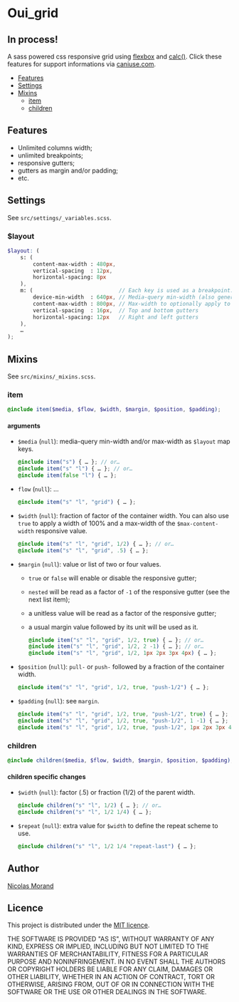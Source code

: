 # Oui_grid

## In process!

A sass powered css responsive grid using [flexbox](http://caniuse.com/#feat=flexbox) and [calc()](http://caniuse.com/#search=calc).
Click these features for support informations via [caniuse.com](http://caniuse.com/).

* [Features](#features)
* [Settings](#settings)
* [Mixins](#mixins)
    * [item](#item)
    * [children](#children)

## Features

* Unlimited columns width;
* unlimited breakpoints;
* responsive gutters;
* gutters as margin and/or padding;
* etc.

## Settings

See `src/settings/_variables.scss`.

### $layout

```scss
$layout: (
    s: (
        content-max-width : 480px,
        vertical-spacing  : 12px,
        horizontal-spacing: 8px
    ),
    m: (                           // Each key is used as a breakpoint.
        device-min-width  : 640px, // Media-query min-width (also generates the max-width of the previous breakpoint).
        content-max-width : 800px, // Max-width to optionally apply to containers
        vertical-spacing  : 16px,  // Top and bottom gutters
        horizontal-spacing: 12px   // Right and left gutters
    ),
    …
);
```

## Mixins

See `src/mixins/_mixins.scss`.

### item

```scss
@include item($media, $flow, $width, $margin, $position, $padding);
```

#### arguments

- `$media` (`null`): media-query min-width and/or max-width as `$layout` map keys.

    ```scss
    @include item("s") { … }; // or…
    @include item("s" "l") { … }; // or…
    @include item(false "l") { … };
    ```

- `flow` (`null`): …

    ```scss
    @include item("s" "l", "grid") { … };
    ```

- `$width` (`null`): fraction of factor of the container width.
You can also use `true` to apply a width of 100% and a max-width of the `$max-content-width` responsive value.
    ```scss
    @include item("s" "l", "grid", 1/2) { … }; // or…
    @include item("s" "l", "grid", .5) { … };
    ```

- `$margin` (`null`): value or list of two or four values.
  - `true` or `false` will enable or disable the responsive gutter;
  - `nested` will be read as a factor of `-1` of the responsive gutter (see the next list item);
  - a unitless value will be read as a factor of the responsive gutter;
  - a usual margin value followed by its unit will be used as it.

    ```scss
    @include item("s" "l", "grid", 1/2, true) { … }; // or…
    @include item("s" "l", "grid", 1/2, 2 -1) { … }; // or…
    @include item("s" "l", "grid", 1/2, 1px 2px 3px 4px) { … };
    ```

- `$position` (`null`): `pull-` or `push-` followed by a fraction of the container width.

    ```scss
    @include item("s" "l", "grid", 1/2, true, "push-1/2") { … };
    ```

- `$padding` (`null`): see `margin`.

    ```scss
    @include item("s" "l", "grid", 1/2, true, "push-1/2", true) { … }; // or…
    @include item("s" "l", "grid", 1/2, true, "push-1/2", 1 -1) { … }; // or…
    @include item("s" "l", "grid", 1/2, true, "push-1/2", 1px 2px 3px 4px) { … };
    ```

### children

```scss
@include children($media, $flow, $width, $margin, $position, $padding);
```

#### children specific changes

- `$width` (`null`): factor (.5) or fraction (1/2) of the parent width.

    ```scss
    @include children("s" "l", 1/2) { … }; // or…
    @include children("s" "l", 1/2 1/4) { … };
    ```

- `$repeat` (`null`): extra value for `$width` to define the repeat scheme to use.

    ```scss
    @include children("s" "l", 1/2 1/4 "repeat-last") { … };
    ```

## Author

[Nicolas Morand](https://twitter.com/NicolasGraph)

## Licence

This project is distributed under the [MIT licence](https://opensource.org/licenses/MIT).

THE SOFTWARE IS PROVIDED "AS IS", WITHOUT WARRANTY OF ANY KIND, EXPRESS OR IMPLIED, INCLUDING BUT NOT LIMITED TO THE WARRANTIES OF MERCHANTABILITY, FITNESS FOR A PARTICULAR PURPOSE AND NONINFRINGEMENT. IN NO EVENT SHALL THE AUTHORS OR COPYRIGHT HOLDERS BE LIABLE FOR ANY CLAIM, DAMAGES OR OTHER LIABILITY, WHETHER IN AN ACTION OF CONTRACT, TORT OR OTHERWISE, ARISING FROM, OUT OF OR IN CONNECTION WITH THE SOFTWARE OR THE USE OR OTHER DEALINGS IN THE SOFTWARE.
